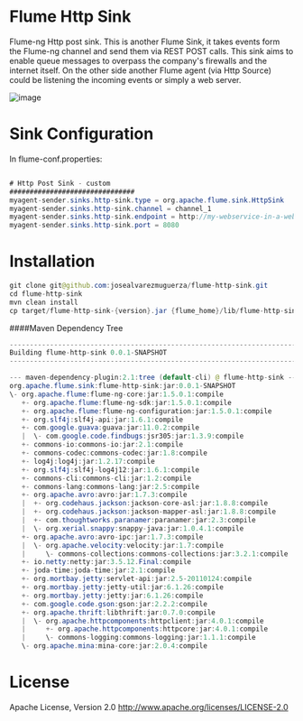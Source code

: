 Flume  Http Sink
===============

Flume-ng Http post sink.
This is another Flume Sink, it takes events form the Flume-ng channel and send them via REST POST calls. This sink aims to enable queue messages to overpass the company's firewalls and the internet itself. On the other side another Flume agent (via Http Source) could be listening the incoming events or simply a web server. 


![image](https://github.com/josealvarezmuguerza/flume-http-sink/raw/master/image.png)


Sink Configuration
===============
In flume-conf.properties:
```java

# Http Post Sink - custom
###############################
myagent-sender.sinks.http-sink.type = org.apache.flume.sink.HttpSink
myagent-sender.sinks.http-sink.channel = channel_1
myagent-sender.sinks.http-sink.endpoint = http://my-webservice-in-a-web-server.com
myagent-sender.sinks.http-sink.port = 8080
```

Installation
===============

```java
git clone git@github.com:josealvarezmuguerza/flume-http-sink.git
cd flume-http-sink
mvn clean install
cp target/flume-http-sink-{version}.jar {flume_home}/lib/flume-http-sink-{version}.jar
```

####Maven Dependency Tree
```java
------------------------------------------------------------------------
Building flume-http-sink 0.0.1-SNAPSHOT
------------------------------------------------------------------------

--- maven-dependency-plugin:2.1:tree (default-cli) @ flume-http-sink ---
org.apache.flume.sink:flume-http-sink:jar:0.0.1-SNAPSHOT
\- org.apache.flume:flume-ng-core:jar:1.5.0.1:compile
   +- org.apache.flume:flume-ng-sdk:jar:1.5.0.1:compile
   +- org.apache.flume:flume-ng-configuration:jar:1.5.0.1:compile
   +- org.slf4j:slf4j-api:jar:1.6.1:compile
   +- com.google.guava:guava:jar:11.0.2:compile
   |  \- com.google.code.findbugs:jsr305:jar:1.3.9:compile
   +- commons-io:commons-io:jar:2.1:compile
   +- commons-codec:commons-codec:jar:1.8:compile
   +- log4j:log4j:jar:1.2.17:compile
   +- org.slf4j:slf4j-log4j12:jar:1.6.1:compile
   +- commons-cli:commons-cli:jar:1.2:compile
   +- commons-lang:commons-lang:jar:2.5:compile
   +- org.apache.avro:avro:jar:1.7.3:compile
   |  +- org.codehaus.jackson:jackson-core-asl:jar:1.8.8:compile
   |  +- org.codehaus.jackson:jackson-mapper-asl:jar:1.8.8:compile
   |  +- com.thoughtworks.paranamer:paranamer:jar:2.3:compile
   |  \- org.xerial.snappy:snappy-java:jar:1.0.4.1:compile
   +- org.apache.avro:avro-ipc:jar:1.7.3:compile
   |  \- org.apache.velocity:velocity:jar:1.7:compile
   |     \- commons-collections:commons-collections:jar:3.2.1:compile
   +- io.netty:netty:jar:3.5.12.Final:compile
   +- joda-time:joda-time:jar:2.1:compile
   +- org.mortbay.jetty:servlet-api:jar:2.5-20110124:compile
   +- org.mortbay.jetty:jetty-util:jar:6.1.26:compile
   +- org.mortbay.jetty:jetty:jar:6.1.26:compile
   +- com.google.code.gson:gson:jar:2.2.2:compile
   +- org.apache.thrift:libthrift:jar:0.7.0:compile
   |  \- org.apache.httpcomponents:httpclient:jar:4.0.1:compile
   |     +- org.apache.httpcomponents:httpcore:jar:4.0.1:compile
   |     \- commons-logging:commons-logging:jar:1.1.1:compile
   \- org.apache.mina:mina-core:jar:2.0.4:compile
```



License
=======
Apache License, Version 2.0
http://www.apache.org/licenses/LICENSE-2.0

